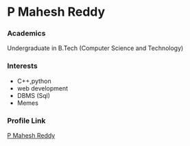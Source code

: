 # P Mahesh Reddy

### Academics

Undergraduate in B.Tech (Computer Science and Technology) 

### Interests

- C++,python
- web development
- DBMS (Sql) 
- Memes


### Profile Link

[P Mahesh Reddy](https://github.com/mahesh-248)

